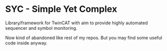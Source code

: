 # SYC - Simple Yet Complex
Library/framework for TwinCAT with aim to provide highly automated sequencer and symbol monitoring.

Now kind of abandoned like rest of my repos. But you may find some useful code inside anyway.